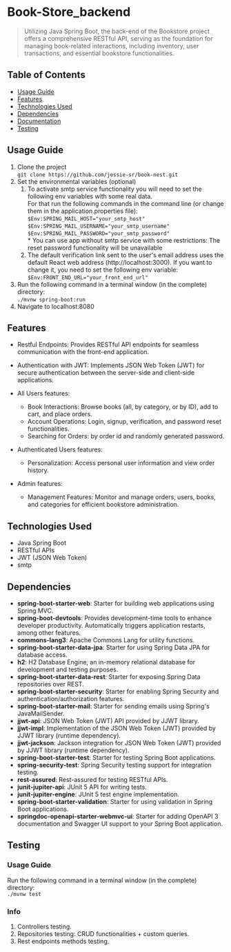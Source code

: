 # Book-Store_backend
> Utilizing Java Spring Boot, the back-end of the Bookstore project offers a comprehensive RESTful API, serving as the foundation for managing book-related interactions, including inventory, user transactions, and essential bookstore functionalities.

## Table of Contents
* [Usage Guide](#usage-guide)
* [Features](#features)
* [Technologies Used](#technologies-used)
* [Dependencies](#dependencies)
* [Documentation](#documentation)
* [Testing](#testing)

## Usage Guide
1. Clone the project <br>```git clone https://github.com/jessie-sr/book-nest.git```<br>
2. Set the environmental variables (optional)<br>
    1. To activate smtp service functionality you will need to set the following env variables with some real data.<br>For that run the following commands in the command line (or change them in the application.properties file):<br>
    ```$Env:SPRING_MAIL_HOST="your_smtp_host"```<br>
    ```$Env:SPRING_MAIL_USERNAME="your_smtp_username"```<br>
    ```$Env:SPRING_MAIL_PASSWORD="your_smtp_password"```<br>
        \* You can use app without smtp service with some restrictions: The reset password functionality will be unavailable
    2. The default verification link sent to the user's email address uses the default React web address (http://localhost:3000). If you want to change it, you need to set the following env variable:<br>
    ```$Env:FRONT_END_URL="your_front_end_url"```<br>
3. Run the following command in a terminal window (in the complete) directory:<br>
```./mvnw spring-boot:run```<br>
4. Navigate to localhost:8080

## Features
- Restful Endpoints: Provides RESTful API endpoints for seamless communication with the front-end application.

- Authentication with JWT: Implements JSON Web Token (JWT) for secure authentication between the server-side and client-side applications.

- All Users features:
  - Book Interactions: Browse books (all, by category, or by ID), add to cart, and place orders.
  - Account Operations: Login, signup, verification, and password reset functionalities.
  - Searching for Orders: by order id and randomly generated password.

- Authenticated Users features:
  - Personalization: Access personal user information and view order history.

- Admin features:
  - Management Features: Monitor and manage orders, users, books, and categories for efficient bookstore administration. 

## Technologies Used
- Java Spring Boot
- RESTful APIs
- JWT (JSON Web Token)
- smtp

## Dependencies
- **spring-boot-starter-web**: Starter for building web applications using Spring MVC.
- **spring-boot-devtools**: Provides development-time tools to enhance developer productivity. Automatically triggers application restarts, among other features.
- **commons-lang3**: Apache Commons Lang for utility functions.
- **spring-boot-starter-data-jpa**: Starter for using Spring Data JPA for database access.
- **h2**: H2 Database Engine, an in-memory relational database for development and testing purposes.
- **spring-boot-starter-data-rest**: Starter for exposing Spring Data repositories over REST.
- **spring-boot-starter-security**: Starter for enabling Spring Security and authentication/authorization features.
- **spring-boot-starter-mail**: Starter for sending emails using Spring's JavaMailSender.
- **jjwt-api**: JSON Web Token (JWT) API provided by JJWT library.
- **jjwt-impl**: Implementation of the JSON Web Token (JWT) provided by JJWT library (runtime dependency).
- **jjwt-jackson**: Jackson integration for JSON Web Token (JWT) provided by JJWT library (runtime dependency).
- **spring-boot-starter-test**: Starter for testing Spring Boot applications.
- **spring-security-test**: Spring Security testing support for integration testing.
- **rest-assured**: Rest-assured for testing RESTful APIs.
- **junit-jupiter-api**: JUnit 5 API for writing tests.
- **junit-jupiter-engine**: JUnit 5 test engine implementation.
- **spring-boot-starter-validation**: Starter for using validation in Spring Boot applications.
- **springdoc-openapi-starter-webmvc-ui**: Starter for adding OpenAPI 3 documentation and Swagger UI support to your Spring Boot application.

## Testing
### Usage Guide
Run the following command in a terminal window (in the complete) directory:<br>
```./mvnw test```<br>
### Info
1. Controllers testing.
2. Repositories testing: CRUD functionalities + custom queries.
3. Rest endpoints methods testing.
